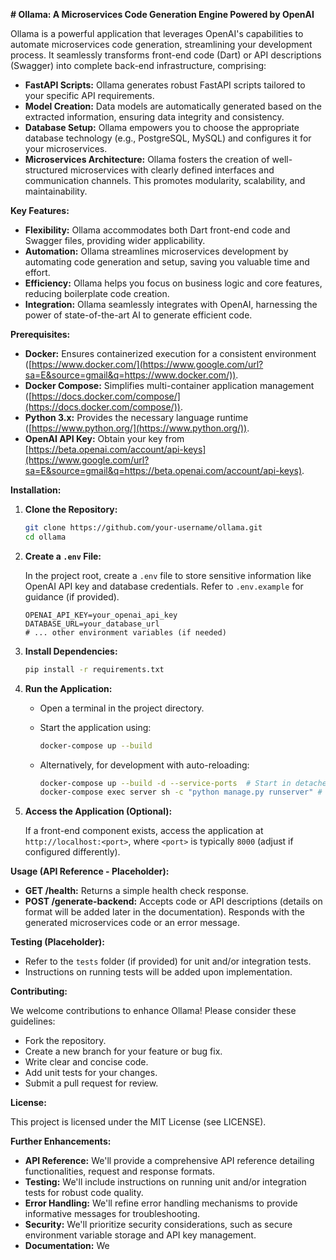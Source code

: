 **\# Ollama: A Microservices Code Generation Engine Powered by OpenAI**

Ollama is a powerful application that leverages OpenAI's capabilities to automate microservices code generation, streamlining your development process. It seamlessly transforms front-end code (Dart) or API descriptions (Swagger) into complete back-end infrastructure, comprising:

  - **FastAPI Scripts:** Ollama generates robust FastAPI scripts tailored to your specific API requirements.
  - **Model Creation:** Data models are automatically generated based on the extracted information, ensuring data integrity and consistency.
  - **Database Setup:** Ollama empowers you to choose the appropriate database technology (e.g., PostgreSQL, MySQL) and configures it for your microservices.
  - **Microservices Architecture:** Ollama fosters the creation of well-structured microservices with clearly defined interfaces and communication channels. This promotes modularity, scalability, and maintainability.

**Key Features:**

  - **Flexibility:** Ollama accommodates both Dart front-end code and Swagger files, providing wider applicability.
  - **Automation:** Ollama streamlines microservices development by automating code generation and setup, saving you valuable time and effort.
  - **Efficiency:** Ollama helps you focus on business logic and core features, reducing boilerplate code creation.
  - **Integration:** Ollama seamlessly integrates with OpenAI, harnessing the power of state-of-the-art AI to generate efficient code.

**Prerequisites:**

  - **Docker:** Ensures containerized execution for a consistent environment ([https://www.docker.com/](https://www.google.com/url?sa=E&source=gmail&q=https://www.docker.com/)).
  - **Docker Compose:** Simplifies multi-container application management ([https://docs.docker.com/compose/](https://docs.docker.com/compose/)).
  - **Python 3.x:** Provides the necessary language runtime ([https://www.python.org/](https://www.python.org/)).
  - **OpenAI API Key:** Obtain your key from [https://beta.openai.com/account/api-keys](https://www.google.com/url?sa=E&source=gmail&q=https://beta.openai.com/account/api-keys).

**Installation:**

1.  **Clone the Repository:**

    ```bash
    git clone https://github.com/your-username/ollama.git
    cd ollama
    ```

2.  **Create a `.env` File:**

    In the project root, create a `.env` file to store sensitive information like OpenAI API key and database credentials. Refer to `.env.example` for guidance (if provided).

    ```
    OPENAI_API_KEY=your_openai_api_key
    DATABASE_URL=your_database_url
    # ... other environment variables (if needed)
    ```

3.  **Install Dependencies:**

    ```bash
    pip install -r requirements.txt
    ```

4.  **Run the Application:**

      - Open a terminal in the project directory.

      - Start the application using:

        ```bash
        docker-compose up --build
        ```

      - Alternatively, for development with auto-reloading:

        ```bash
        docker-compose up --build -d --service-ports  # Start in detached mode
        docker-compose exec server sh -c "python manage.py runserver" # Run server within container
        ```

5.  **Access the Application (Optional):**

    If a front-end component exists, access the application at `http://localhost:<port>`, where `<port>` is typically `8000` (adjust if configured differently).

**Usage (API Reference - Placeholder):**

  - **GET /health:** Returns a simple health check response.
  - **POST /generate-backend:** Accepts code or API descriptions (details on format will be added later in the documentation). Responds with the generated microservices code or an error message.

**Testing (Placeholder):**

  - Refer to the `tests` folder (if provided) for unit and/or integration tests.
  - Instructions on running tests will be added upon implementation.

**Contributing:**

We welcome contributions to enhance Ollama\! Please consider these guidelines:

  - Fork the repository.
  - Create a new branch for your feature or bug fix.
  - Write clear and concise code.
  - Add unit tests for your changes.
  - Submit a pull request for review.

**License:**

This project is licensed under the MIT License (see LICENSE).

**Further Enhancements:**

  - **API Reference:** We'll provide a comprehensive API reference detailing functionalities, request and response formats.
  - **Testing:** We'll include instructions on running unit and/or integration tests for robust code quality.
  - **Error Handling:** We'll refine error handling mechanisms to provide informative messages for troubleshooting.
  - **Security:** We'll prioritize security considerations, such as secure environment variable storage and API key management.
  - **Documentation:** We